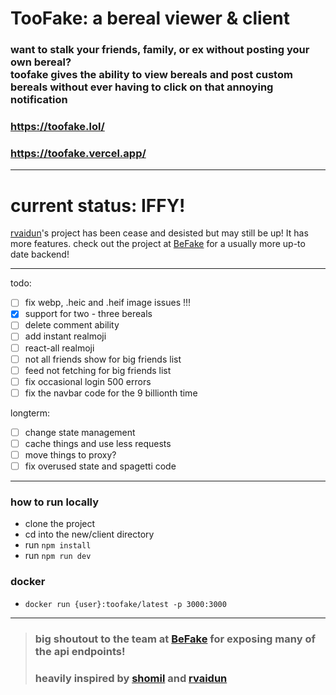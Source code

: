 # TooFake: a bereal viewer & client

### want to stalk your friends, family, or ex without posting your own bereal? </br> toofake gives the ability to view bereals and post custom bereals without ever having to click on that annoying notification

### https://toofake.lol/
### https://toofake.vercel.app/

---
# current status: IFFY!

[rvaidun](https://github.com/rvaidun)'s project has been cease and desisted but may still be up! It has more features.
check out the project at [BeFake](https://github.com/notmarek/BeFake) for a usually more up-to date backend!

---

todo:
- [ ] fix webp, .heic and .heif image issues !!!
- [x] support for two - three bereals
- [ ] delete comment ability
- [ ] add instant realmoji
- [ ] react-all realmoji
- [ ] not all friends show for big friends list
- [ ] feed not fetching for big friends list
- [ ] fix occasional login 500 errors
- [ ] fix the navbar code for the 9 billionth time

longterm:
- [ ] change state management
- [ ] cache things and use less requests
- [ ] move things to proxy?
- [ ] fix overused state and spagetti code
---

### how to run locally

* clone the project
* cd into the new/client directory
* run `npm install`
* run `npm run dev`

### docker

* `docker run {user}:toofake/latest -p 3000:3000`
---

> ### big shoutout to the team at [BeFake](https://github.com/notmarek/BeFake) for exposing many of the api endpoints!
> ### heavily inspired by [shomil](https://shomil.me/bereal/) and [rvaidun](https://github.com/rvaidun) 
